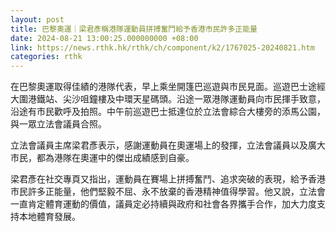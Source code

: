 ```yaml
---
layout: post
title: 巴黎奧運｜梁君彥稱港隊運動員拼搏奮鬥給予香港市民許多正能量
date: 2024-08-21 13:00:25.000000000 +08:00
link: https://news.rthk.hk/rthk/ch/component/k2/1767025-20240821.htm
categories: rthk
---
```


在巴黎奧運取得佳績的港隊代表，早上乘坐開篷巴巡遊與巿民見面。巡遊巴士途經大圍港鐵站、尖沙咀鐘樓及中環天星碼頭。沿途一眾港隊運動員向市民揮手致意，沿途有市民歡呼及拍照。中午前巡遊巴士抵達位於立法會綜合大樓旁的添馬公園，與一眾立法會議員合照。

立法會議員主席梁君彥表示，感謝運動員在奧運場上的發揮，立法會議員以及廣大市民，都為港隊在奧運中的傑出成績感到自豪。 

梁君彥在社交專頁又指出，運動員在賽場上拼搏奮鬥、追求突破的表現，給予香港市民許多正能量，他們堅毅不屈、永不放棄的香港精神值得學習。他又說，立法會一直肯定體育運動的價值，議員定必持續與政府和社會各界攜手合作，加大力度支持本地體育發展。
